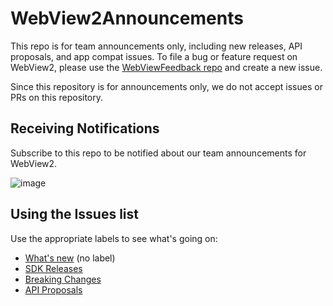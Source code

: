 # WebView2Announcements

This repo is for team announcements only, including new releases, API proposals, and app compat issues. 
To file a bug or feature request on WebView2, please use the [WebViewFeedback repo](https://github.com/MicrosoftEdge/WebViewFeedback/issues)
and create a new issue.

Since this repository is for announcements only, we do not accept issues or PRs on this repository.

## Receiving Notifications

Subscribe to this repo to be notified about our team announcements for WebView2.

![image](https://cloud.githubusercontent.com/assets/2212879/24160016/08a7c0d4-0e1e-11e7-9586-60e987d2f26b.png)

## Using the Issues list

Use the appropriate labels to see what's going on:

* [What's new](https://github.com/dotnet/Announcements/issues) (no label)
* [SDK Releases](https://github.com/dotnet/announcements/issues?q=is%3Aopen+is%3Aissue+label%3A%SDK+Release%22)
* [Breaking Changes](https://github.com/dotnet/announcements/issues?q=is%3Aopen+is%3Aissue+label%3A%22Breaking+Change%22)
* [API Proposals](https://github.com/dotnet/announcements/issues?q=is%3Aopen+is%3Aissue+label%3A%22API+Proposal%22)
